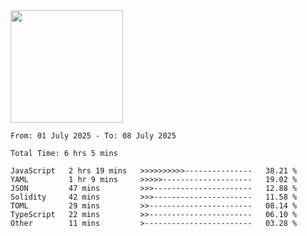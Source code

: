 <img height="180em" src="https://github-readme-stats-eight-theta.vercel.app/api?username=bkundev&show_icons=true&theme=radical&include_all_commits=true&count_private=true"/>
<!--START_SECTION:waka-->

```all_time
From: 01 July 2025 - To: 08 July 2025

Total Time: 6 hrs 5 mins

JavaScript   2 hrs 19 mins   >>>>>>>>>>---------------   38.21 %
YAML         1 hr 9 mins     >>>>>--------------------   19.02 %
JSON         47 mins         >>>----------------------   12.88 %
Solidity     42 mins         >>>----------------------   11.58 %
TOML         29 mins         >>-----------------------   08.14 %
TypeScript   22 mins         >>-----------------------   06.10 %
Other        11 mins         >------------------------   03.28 %
```

<!--END_SECTION:waka-->
